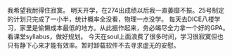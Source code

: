 ﻿我希望我耐得住寂寞。明天开学，在274出成绩以后我一直萎靡不振。25号制定的计划只完成了一小半，统计概率全没看，物理一点没学。每天去DICE八楼学习，家里是偷懒成本最低的地方。从此振作起来，务必竭尽全力拿一个好的GPA。看课堂syllabus，做好规划。今天在soul上面浪费了很多时间，学习很寂寞但也只有静下心来才能有效率。暂时卸载软件不去寻求虚无的安慰。